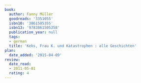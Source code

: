 ```yaml
---
book:
  author: Fanny Müller
  goodreads: '3351055'
  isbn10: '3861505355'
  isbn13: '9783861505358'
  publication_year: null
  tags:
  - german
  title: 'Keks, Frau K. und Katastrophen : alle Geschichten'
plan:
  date_added: '2015-04-09'
review:
  date_read:
  - 2011-05-01
  rating: 4
---
```

